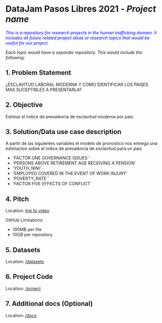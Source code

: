 # DataJam Pasos Libres 2021 - _**Project name**_

<span style="color:blue">_This is a repository for research projects in the human trafficking domain. It includes all future related project ideas or research topics that would be useful for our project._

_Each topic would have a separate repository. This would include the following:_</span>

## 1. Problem Statement

¿ESCLAVITUD LABORAL MODERNA
Y COMO IDENTIFICAR LOS PAISES
MAS SUCEPTIBLES A PRESENTARLA?

## 2. Objective
Estimar el indice de prevalencia de esclavitud moderna por pais.

## 3. Solution/Data use case description

A partir de las siguientes variables el modelo de pronostico nos entrega una estimacion sobre el indice de prevalencia de esclavitud para un pais

- 'FACTOR ONE GOVERNANCE ISSUES '
- 'PERSONS ABOVE RETIREMENT AGE
RECEIVING A PENSION'
- 'YOUTH_NINI'
- 'EMPLOYED COVERED IN THE EVENT OF WORK
INJURY'
- 'POVERTY_RATE '
- 'FACTOR FIVE EFFECTS OF CONFLICT'
## 4. Pitch

Location: [link to video](https://youtu.be/gWJvIpraDjo)

GitHub Limitations:

- 100MB per file
- 10GB per repository

## 5. Datasets

Location: [/datasets](datasets)

## 6. Project Code

Location: [/project](project)


## 7. Additional docs (Optional)

Location: [/docs](docs)

